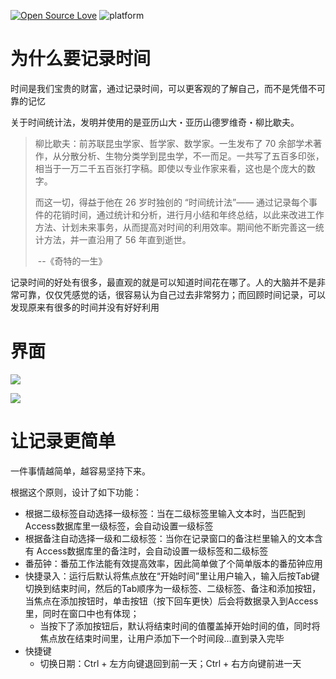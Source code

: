 



[![Open Source Love](https://badges.frapsoft.com/os/v1/open-source.svg?v=103)](https://github.com/ellerbrock/open-source-badge/)    ![platform](https://img.shields.io/badge/platform-Windows-blue)



# 为什么要记录时间

时间是我们宝贵的财富，通过记录时间，可以更客观的了解自己，而不是凭借不可靠的记忆

关于时间统计法，发明并使用的是亚历山大・亚历山德罗维奇・柳比歇夫。

> 柳比歇夫：前苏联昆虫学家、哲学家、数学家。一生发布了 70 余部学术著作，从分散分析、生物分类学到昆虫学，不一而足。一共写了五百多印张，相当于一万二千五百张打字稿。即使以专业作家来看，这也是个庞大的数字。
>
> 而这一切，得益于他在 26 岁时独创的 “时间统计法”—— 通过记录每个事件的花销时间，通过统计和分析，进行月小结和年终总结，以此来改进工作方法、计划未来事务，从而提高对时间的利用效率。期间他不断完善这一统计方法，并一直沿用了 56 年直到逝世。
>
> ​																							                                                              --《奇特的一生》

​	记录时间的好处有很多，最直观的就是可以知道时间花在哪了。人的大脑并不是非常可靠，仅仅凭感觉的话，很容易认为自己过去非常努力；而回顾时间记录，可以发现原来有很多的时间并没有好好利用



# 界面





![](https://s2.ax1x.com/2019/09/02/niEWLQ.png)



![](https://s2.ax1x.com/2019/09/02/niERsg.png)





# 让记录更简单

一件事情越简单，越容易坚持下来。

根据这个原则，设计了如下功能：

- 根据二级标签自动选择一级标签：当在二级标签里输入文本时，当匹配到 Access数据库里一级标签，会自动设置一级标签
- 根据备注自动选择一级和二级标签：当你在记录窗口的备注栏里输入的文本含有 Access数据库里的备注时，会自动设置一级标签和二级标签
- 番茄钟：番茄工作法能有效提高效率，因此简单做了个简单版本的番茄钟应用
- 快捷录入：运行后默认将焦点放在“开始时间”里让用户输入，输入后按Tab键切换到结束时间，然后的Tab顺序为一级标签、二级标签、备注和添加按钮，当焦点在添加按钮时，单击按钮（按下回车更快）后会将数据录入到Access里，同时在窗口中也有体现；
  - 当按下了添加按钮后，默认将结束时间的值覆盖掉开始时间的值，同时将焦点放在结束时间里，让用户添加下一个时间段…直到录入完毕
- 快捷键
  - 切换日期：Ctrl + 左方向键退回到前一天；Ctrl + 右方向键前进一天





